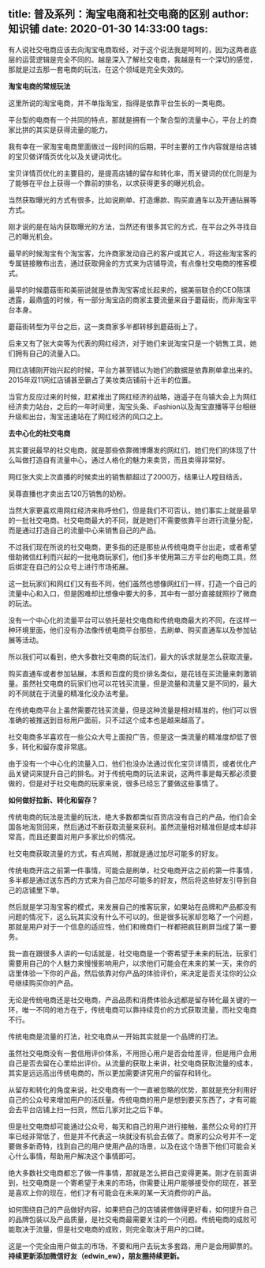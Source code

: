 title: 普及系列：淘宝电商和社交电商的区别
author: 知识铺
date: 2020-01-30 14:33:00
tags:
---
 

有人说社交电商应该去向淘宝电商取经，对于这个说法我是呵呵的，因为这两者底层的运营逻辑是完全不同的。越是深入了解社交电商，我越是有一个深切的感觉，那就是过去那一套电商的玩法，在这个领域是完全失效的。

**淘宝电商的常规玩法**

这里所说的淘宝电商，并不单指淘宝，指得是依靠平台生长的一类电商。

平台型的电商有一个共同的特点，那就是拥有一个聚合型的流量中心，平台上的商家比拼的其实是获得流量的能力。

我有幸在一家淘宝电商里面做过一段时间的后期，平时主要的工作内容就是给店铺的宝贝做详情页优化以及关键词优化。

宝贝详情页优化的主要目的，是提高店铺的留存和转化率，而关键词的优化则是为了能够在平台上获得一个靠前的排名，以求获得更多的曝光机会。

当然获取曝光的方式有很多，比如说刷单、打造爆款、购买直通车以及开通钻展等方式。

刚才说的是在站内获取曝光的方法，当然还有很多其它的方式，在平台之外寻找自己的曝光机会。

最早的时候淘宝有个淘宝客，允许商家发动自己的客户或其它人，将这些淘宝客的专属链接散布出去，通过获取佣金的方式来为店铺导流，有点像社交电商的推客模式。

最早的时候蘑菇街和美丽说就是依靠淘宝客成长起来的，据美丽联合的CEO陈琪透露，最鼎盛的时候，有一部分淘宝店的商家主要流量来自于蘑菇街，而非淘宝平台本身。

蘑菇街转型为平台之后，这一类商家多半都转移到蘑菇街上了。

后来又有了张大奕等为代表的网红经济，对于她们来说淘宝只是一个销售工具，她们拥有自己的流量入口。

网红店铺刚开始兴起的时候，平台方甚至错以为她们的数据是依靠刷单拿出来的。2015年双11网红店铺甚至霸占了美妆类店铺前十近半的位置。

当官方反应过来的时候，赶紧推出了网红经济的战略，逍遥子在乌镇大会上为网红经济卖力站台，之后的一年时间里，淘宝头条、iFashion以及淘宝直播等平台相继升级和出台，淘宝迅速站在了网红经济的风口之上。

**去中心化的社交电商**

其实要说最早的社交电商，就是那些依靠微博爆发的网红们，她们充们的体现了什么叫做打造自有流量中心，通过人格化的魅力来卖货，而且卖得非常好。

网红张大奕上次直播的时候卖出的销售额超过了2000万，结果让人瞠目结舌。

吴尊直播也才卖出去120万销售的奶粉。

当然大家更喜欢用网红经济来称呼他们，但是我们不可否认，她们事实上就是最早的一批社交电商。社交电商最大的不同，就是她们不需要依靠平台进行流量分配，而是通过打造自己的流量中心来销售自己的产品。

不过我们现在所说的社交电商，更多指的还是那些从传统电商平台出走，或者希望借助微信红利而兴起的一批电商玩家们，他们多半使用第三方平台的电商工具，然后绑定在自己的公众号上进行市场拓展。

这一批玩家们和网红们又有些不同，他们虽然也想像网红们一样，打造一个自己的流量中心和入口，但是困难却比想像中要大的多，其中有一部分直接就照抄了微商的玩法。

没有一个中心化的流量平台可以依托是社交电商和传统电商最大的不同，在这样一种环境里面，他们没有办法像传统电商平台那些，去刷单、购买直通车以及参加钻展等活动。

所以我们可以看到，绝大多数社交电商的玩法们，最大的诉求就是怎么获取流量。

购买直通车或者参加钻展，本质和百度的竞价排名类似，是花钱在买流量来刺激销量。虽然社交电商的玩家们也可以花钱买流量，但是流量和流量又是不同的，最大的不同就在于流量的精准化没办法考量。

在传统电商平台上虽然需要花钱买流量，但是这种流量是相对精准的，他们可以很准确的被推送到目标用户面前，只不过这个成本也是越来越高了。

社交电商多半喜欢在一些公众大号上面投广告，但是这一类流量的精准度却低了很多，转化和留存度非常底。

由于没有一个中心化的流量入口，他们也没办法通过优化宝贝详情页，或者优化产品关键词来提升自己的排名。对于传统电商的玩法来说，这两件事是每天都必须要做的，但是对于社交电商的玩家来说，很多已经忘了要做这些事情了。

**如何做好拉新、转化和留存？**

传统电商的玩法是流量的玩法，绝大多数都类似百货店没有自己的产品，他们会全国各地淘货回来，然后通过不断获取流量来获利。虽然流量相对精准但是成本却非常高，而且还要面对用户多家比价的情况。

社交电商获取流量的方式，有点鸡贼，那就是通过加尽可能多的好友。

传统电商开店之前第一件事情，可能会是刷单，社交电商开店之前的第一件事情，多半都是通过送东西的方式来为自己加尽可能多的好友，然后将这些好友引导到自己的店铺里下单。

然后就是学习淘宝客的模式，来发展自己的推客玩家，如果站在品牌和产品都没有问题的情况下，这么玩其实没有什么不可以的。但是很多玩家却忽略了一个问题，那就是用户对于一个信息的适应性，他们和微商们一样都把疯狂刷屏当成了第一要务。

我一直在跟很多人讲的一句话就是，社交电商是一个寄希望于未来的玩法，玩家们需要用自己的个人魅力来慢慢影响用户，以求他们可能会在未来的某一天，来你的店里体验一下你的产品，然后依靠对你产品的体验评价，来决定是否关注你的公众号继续购买你的产品。

无论是传统电商还是社交电商，产品品质和消费体验永远都是留存转化最关键的一环，唯一不同的地方在于，传统电商可以靠持续竞价的方式获取流量，而社交电商不行。

传统电商是流量的打法，社交电商从一开始其实就是一个品牌的打法。

虽然社交电商没有一套信用评价体系，不用担心用户是否会给差评，但是用户会用自己是否去留在心里给出评价。从流量的获取上来讲，社交电商获取流量的成本，其实是远远高出传统电商的，所以更加需要讲究用户的留存和转化。

从留存和转化的角度来说，社交电商有一个一直被忽略的优势，那就是充分利用好自己的公众号来增加用户的活跃量。传统电商的用户是想到要买东西了，才有可能会去平台店铺上扫一扫货，然后几家对比之后下单。

但是社交电商却可能通过公众号，每天和自己的用户进行接触，虽然公众号的打开率已经非常低了，但是并不代表这一块就没有机会去做了。商家的公众号并不一定要做多新奇特，找到自己的用户使用产品的场景，以及在这个场景下他们可能会关心什么事情，帮助用户解决这个事情即可。

绝大多数社交电商都忘了做一件事情，那就是怎么把自己变得更美。刚才在前面讲到，社交电商是一个寄希望于未来的市场，你需要让用户能够接受你的现在，甚至是喜欢上你的现在，他们才有可能会在未来的某一天消费你的产品。

如何围绕自己的产品做好内容，如果把自己的店铺装修做得更好看，如何提升自己的品牌包装以及产品质量，是社交电商最需要关注的一个问题。传统电商的成败可能取决于流量，但是社交电商的成败，则完全取决于用户的口碑。

这是一个完全由用户做主的市场，不要和用户去玩太多套路，用户是会用脚票的。   
**持续更新添加微信好友（edwin_ew），朋友圈持续更新。**

